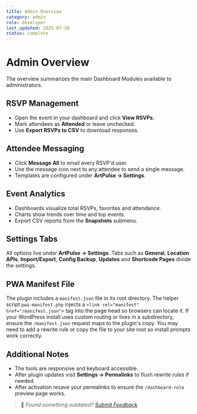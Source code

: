 ```yaml
---
title: Admin Overview
category: admin
role: developer
last_updated: 2025-07-20
status: complete
---
```


# Admin Overview

The overview summarizes the main Dashboard Modules available to administrators.

## RSVP Management
- Open the event in your dashboard and click **View RSVPs**.
- Mark attendees as **Attended** or leave unchecked.
- Use **Export RSVPs to CSV** to download responses.

## Attendee Messaging
- Click **Message All** to email every RSVP'd user.
- Use the message icon next to any attendee to send a single message.
- Templates are configured under **ArtPulse → Settings**.

## Event Analytics
- Dashboards visualize total RSVPs, favorites and attendance.
- Charts show trends over time and top events.
- Export CSV reports from the **Snapshots** submenu.

## Settings Tabs
All options live under **ArtPulse → Settings**. Tabs such as **General**, **Location APIs**, **Import/Export**, **Config Backup**, **Updates** and **Shortcode Pages** divide the settings.

## PWA Manifest File
The plugin includes a `manifest.json` file in its root directory. The helper
script `pwa-manifest.php` injects a `<link rel="manifest" href="/manifest.json">`
tag into the page head so browsers can locate it. If your WordPress install
uses custom routing or lives in a subdirectory, ensure the `/manifest.json`
request maps to the plugin's copy. You may need to add a rewrite rule or copy
the file to your site root so install prompts work correctly.


## Additional Notes
- The tools are responsive and keyboard accessible.
- After plugin updates visit **Settings → Permalinks** to flush rewrite rules if needed.
- After activation resave your permalinks to ensure the `/dashboard-role` preview page works.

> 💬 *Found something outdated? [Submit Feedback](../feedback.md)*
